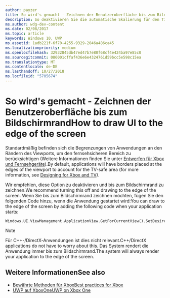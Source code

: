 ```yaml
---
author: payzer
title: So wird's gemacht - Zeichnen der Benutzeroberfläche bis zum Bildschirmrand
description: So deaktivieren Sie die automatische Skalierung für den Titelschutzbereich.
ms.author: wdg-dev-content
ms.date: 02/08/2017
ms.topic: article
keywords: Windows 10, UWP
ms.assetid: 1adb221f-6f70-4255-9329-2046a486ca45
ms.localizationpriority: medium
ms.openlocfilehash: 32932845db47ed47b7e80f68cf4e424ba97e85c0
ms.sourcegitcommit: 086001cffaf436e6e4324761d59bcc5e598c15ea
ms.translationtype: MT
ms.contentlocale: de-DE
ms.lasthandoff: 10/27/2018
ms.locfileid: "5705674"
---
```

# <a name="how-to-draw-ui-to-the-edge-of-the-screen"></a><span data-ttu-id="d4831-104">So wird's gemacht - Zeichnen der Benutzeroberfläche bis zum Bildschirmrand</span><span class="sxs-lookup"><span data-stu-id="d4831-104">How to draw UI to the edge of the screen</span></span>   
<span data-ttu-id="d4831-105">Standardmäßig befinden sich die Begrenzungen von Anwendungen an den Rändern des Viewports, um den fernsehsicheren Bereich zu berücksichtigen (Weitere Informationen finden Sie unter [Entwerfen für Xbox und Fernsehgeräte](../design/devices/designing-for-tv.md#tv-safe-area)).</span><span class="sxs-lookup"><span data-stu-id="d4831-105">By default, applications will have borders placed at the edges of the viewport to account for the TV-safe area (for more information, see [Designing for Xbox and TV](../design/devices/designing-for-tv.md#tv-safe-area)).</span></span> 

<span data-ttu-id="d4831-106">Wir empfehlen, diese Option zu deaktivieren und bis zum Bildschirmrand zu zeichnen.</span><span class="sxs-lookup"><span data-stu-id="d4831-106">We recommend turning this off and drawing to the edge of the screen.</span></span> <span data-ttu-id="d4831-107">Wenn Sie bis zum Bildschirmrand zeichnen möchten, fügen Sie den folgenden Code hinzu, wenn die Anwendung gestartet wird:</span><span class="sxs-lookup"><span data-stu-id="d4831-107">You can draw to the edge of the screen by adding the following code when your application starts:</span></span>
   
```
Windows.UI.ViewManagement.ApplicationView.GetForCurrentView().SetDesiredBoundsMode(Windows.UI.ViewManagement.ApplicationViewBoundsMode.UseCoreWindow);
```
   
> [!NOTE]
> <span data-ttu-id="d4831-108">Für C++-/DirectX-Anwendungen ist dies nicht relevant.</span><span class="sxs-lookup"><span data-stu-id="d4831-108">C++/DirectX applications do not have to worry about this.</span></span> <span data-ttu-id="d4831-109">Das System rendert die Anwendung immer bis zum Bildschirmrand.</span><span class="sxs-lookup"><span data-stu-id="d4831-109">The system will always render your application to the edge of the screen.</span></span>

## <a name="see-also"></a><span data-ttu-id="d4831-110">Weitere Informationen</span><span class="sxs-lookup"><span data-stu-id="d4831-110">See also</span></span>
- [<span data-ttu-id="d4831-111">Bewährte Methoden für Xbox</span><span class="sxs-lookup"><span data-stu-id="d4831-111">Best practices for Xbox</span></span>](tailoring-for-xbox.md)
- [<span data-ttu-id="d4831-112">UWP auf XboxOne</span><span class="sxs-lookup"><span data-stu-id="d4831-112">UWP on Xbox One</span></span>](index.md)
